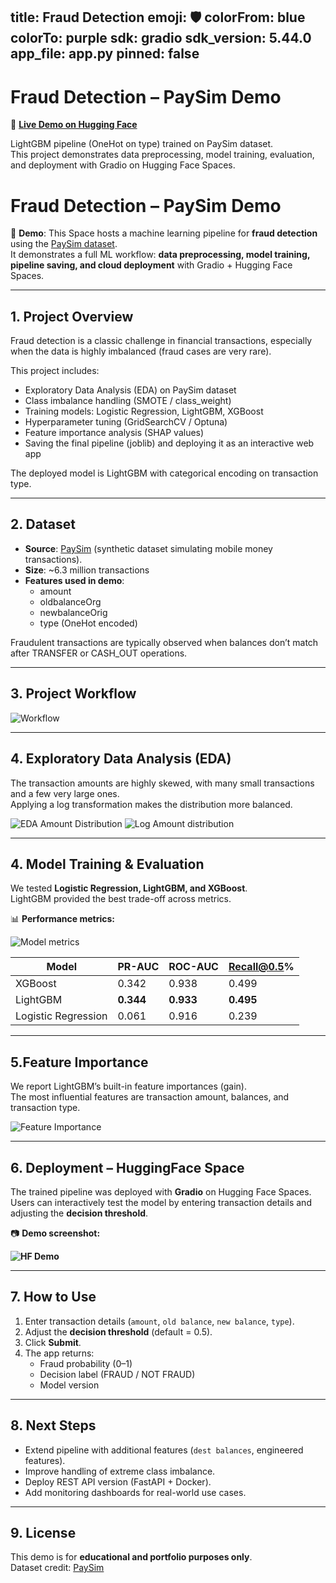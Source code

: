 title: Fraud Detection
emoji: 🛡️
colorFrom: blue
colorTo: purple
sdk: gradio
sdk_version: 5.44.0
app_file: app.py
pinned: false
---

# Fraud Detection – PaySim Demo  

🚀 [**Live Demo on Hugging Face**](https://huggingface.co/spaces/Kimete/fraud-detection)

LightGBM pipeline (OneHot on type) trained on PaySim dataset.  
This project demonstrates data preprocessing, model training, evaluation, and deployment with Gradio on Hugging Face Spaces.


# Fraud Detection – PaySim Demo

🚀 **Demo**: This Space hosts a machine learning pipeline for **fraud detection** using the [PaySim dataset](https://www.kaggle.com/datasets/ealaxi/paysim1).  
It demonstrates a full ML workflow: **data preprocessing, model training, pipeline saving, and cloud deployment** with Gradio + Hugging Face Spaces.

---

## 1. Project Overview
Fraud detection is a classic challenge in financial transactions, especially when the data is highly imbalanced (fraud cases are very rare).

This project includes:
- Exploratory Data Analysis (EDA) on PaySim dataset
- Class imbalance handling (SMOTE / class_weight)
- Training models: Logistic Regression, LightGBM, XGBoost
- Hyperparameter tuning (GridSearchCV / Optuna)
- Feature importance analysis (SHAP values)
- Saving the final pipeline (joblib) and deploying it as an interactive web app

The deployed model is LightGBM with categorical encoding on transaction type.

---

## 2. Dataset
- **Source**: [PaySim](https://www.kaggle.com/ntnu-testimon/paysim1) (synthetic dataset simulating mobile money transactions).  
- **Size**: ~6.3 million transactions  
- **Features used in demo**:
  - amount  
  - oldbalanceOrg  
  - newbalanceOrig  
  - type (OneHot encoded)  

Fraudulent transactions are typically observed when balances don’t match after TRANSFER or CASH_OUT operations.  

---

## 3. Project Workflow
![Workflow](workflow.png)

---

## 4. Exploratory Data Analysis (EDA)
The transaction amounts are highly skewed, with many small transactions and a few very large ones.  
Applying a log transformation makes the distribution more balanced.

![EDA Amount Distribution](eda_amount.png) 
![Log Amount distribution](eda_logamount.png)

---

## 4. Model Training & Evaluation

We tested **Logistic Regression, LightGBM, and XGBoost**.  
LightGBM provided the best trade-off across metrics.

📊 **Performance metrics:**

![Model metrics](model_metrics.png)

| Model  | PR-AUC | ROC-AUC | Recall@0.5% |
|--------|--------|---------|--------------|
| XGBoost| 0.342  | 0.938   | 0.499 |
| LightGBM | **0.344** | **0.933** | **0.495** |
| Logistic Regression | 0.061 | 0.916 | 0.239 |

---

## 5.Feature Importance
We report LightGBM’s built-in feature importances (gain).  
The most influential features are transaction amount, balances, and transaction type.

![Feature Importance](feature_importance.png)

---

## 6. Deployment – HuggingFace Space

The trained pipeline was deployed with **Gradio** on Hugging Face Spaces.  
Users can interactively test the model by entering transaction details and adjusting the **decision threshold**.

📷 **Demo screenshot:**

**![HF Demo](hf_demo.png)**

---

## 7. How to Use

1. Enter transaction details (`amount`, `old balance`, `new balance`, `type`).  
2. Adjust the **decision threshold** (default = 0.5).  
3. Click **Submit**.  
4. The app returns:
   - Fraud probability (0–1)  
   - Decision label (FRAUD / NOT FRAUD)  
   - Model version  

---

## 8. Next Steps

- Extend pipeline with additional features (`dest balances`, engineered features).  
- Improve handling of extreme class imbalance.  
- Deploy REST API version (FastAPI + Docker).  
- Add monitoring dashboards for real-world use cases.  

---

## 9. License

This demo is for **educational and portfolio purposes only**.  
Dataset credit: [PaySim](https://www.kaggle.com/datasets/ealaxi/paysim1)